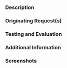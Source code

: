 ### Description

<!-- What did you _do_ and _why_? -->

### Originating Request(s)

<!-- What ticket or decision prompted this work? -->

### Testing and Evaluation

<!-- Where **and how** can this change be tested, evaluated, and validated? -->

### Additional Information

<!-- Anything extra that might be relevant, aid the reviewer or help expedite the review -->

### Screenshots

<!-- When applicable, attach or link to screenshots that will assist or expedite the review -->

<!-- Extended Information for New Contributors -->
<!--
The above template is a recommendation of relevant information to include when submitting a Pull
Request. Feel empowered to modify the format of your request if you think it will help the review.

For best results, please ensure all of the following have been completed prior to submission. Using
a draft PR is highly encouraged and more information can be found in [docs/CONTRIBUTING.md](./CONTRIBUTING.md#submit-a-pull-request).

- [ ] Review [docs/CONTRIBUTING.md](./CONTRIBUTING.md)
- [ ] Ensure all relevant information is provided and accurate
- [ ] Verify commit messages reference a JIRA ticket (use NOJIRA for ad-hoc changes)
- [ ] Confirm all automated checks are passing (or provide a reason to clarify, when not)
- [ ] Deploy changes to a suitable environment for the reviewer to evaluate (when applicable)
- [ ] Review changes, adding comments to the request that can clarify or aid the reviewer(s)

**Note**: It is not necessary to remove this section before submitting it.
-->
